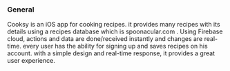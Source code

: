 ### General
Cooksy is an iOS app for cooking recipes. it provides many recipes with its details using a recipes database which is spoonacular.com .
Using Firebase cloud, actions and data are done/received instantly and changes are real-time. every user has the ability for signing up and saves recipes on his account.
with a simple design and real-time response, it provides a great user experience.

